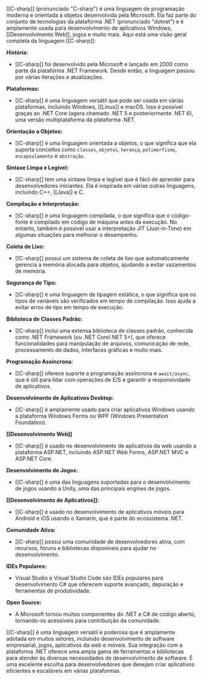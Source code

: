 [[C-sharp]] (pronunciado "C-sharp") é uma linguagem de programação moderna e orientada a objetos desenvolvida pela Microsoft. Ela faz parte do conjunto de tecnologias da plataforma .NET (pronunciado "dotnet") e é amplamente usada para desenvolvimento de aplicativos Windows, [[Desenvolvimento Web]], jogos e muito mais. Aqui está uma visão geral completa da linguagem [[C-sharp]]:

**História:**

- [[C-sharp]] foi desenvolvido pela Microsoft e lançado em 2000 como parte da plataforma .NET Framework. Desde então, a linguagem passou por várias iterações e atualizações.

**Plataformas:**

- [[C-sharp]] é uma linguagem versátil que pode ser usada em várias plataformas, incluindo Windows, [[Linux]] e macOS. Isso é possível graças ao .NET Core (agora chamado .NET 5 e posteriormente .NET 6), uma versão multiplataforma da plataforma .NET.

**Orientação a Objetos:**

- [[C-sharp]] é uma linguagem orientada a objetos, o que significa que ela suporta conceitos como `classes`, `objetos`, `herança`, `polimorfismo`, `encapsulamento` e `abstração`.

**Sintaxe Limpa e Legível:**

- [[C-sharp]] tem uma sintaxe limpa e legível que é fácil de aprender para desenvolvedores iniciantes. Ela é inspirada em várias outras linguagens, incluindo C++, [[Java]] e C.

**Compilação e Interpretação:**

- [[C-sharp]] é uma linguagem compilada, o que significa que o código-fonte é compilado em código de máquina antes da execução. No entanto, também é possível usar a interpretação JIT (Just-in-Time) em algumas situações para melhorar o desempenho.

**Coleta de Lixo:**

- [[C-sharp]] possui um sistema de coleta de lixo que automaticamente gerencia a memória alocada para objetos, ajudando a evitar vazamentos de memória.

**Segurança de Tipo:**

- [[C-sharp]] é uma linguagem de tipagem estática, o que significa que os tipos de variáveis são verificados em tempo de compilação. Isso ajuda a evitar erros de tipo em tempo de execução.

**Biblioteca de Classes Padrão:**

- [[C-sharp]] inclui uma extensa biblioteca de classes padrão, conhecida como .NET Framework (ou .NET Core/.NET 5+), que oferece funcionalidades para manipulação de arquivos, comunicação de rede, processamento de dados, interfaces gráficas e muito mais.

**Programação Assíncrona:**

- [[C-sharp]] oferece suporte a programação assíncrona e `await/async`, que é útil para lidar com operações de E/S e garantir a responsividade de aplicativos.

**Desenvolvimento de Aplicativos Desktop:**

- [[C-sharp]] é amplamente usado para criar aplicativos Windows usando a plataforma Windows Forms ou WPF (Windows Presentation Foundation).


**[[Desenvolvimento Web]]**

- [[C-sharp]] é usado no desenvolvimento de aplicativos da web usando a plataforma ASP.NET, incluindo ASP.NET Web Forms, ASP.NET MVC e ASP.NET Core.

**Desenvolvimento de Jogos:**

- [[C-sharp]] é uma das linguagens suportadas para o desenvolvimento de jogos usando a Unity, uma das principais engines de jogos.

**[[Desenvolvimento de Aplicativos]]:**

- [[C-sharp]] é usado no desenvolvimento de aplicativos móveis para Android e iOS usando o Xamarin, que é parte do ecossistema .NET.

**Comunidade Ativa:**

- [[C-sharp]] possui uma comunidade de desenvolvedores ativa, com recursos, fóruns e bibliotecas disponíveis para ajudar no desenvolvimento.

**IDEs Populares:**

- Visual Studio e Visual Studio Code são IDEs populares para desenvolvimento C# que oferecem suporte avançado, depuração e ferramentas de produtividade.


**Open Source:**

- A Microsoft tornou muitos componentes do .NET e C# de código aberto, tornando-os acessíveis para contribuição da comunidade.


[[C-sharp]] é uma linguagem versátil e poderosa que é amplamente adotada em muitos setores, incluindo desenvolvimento de software empresarial, jogos, aplicativos da web e móveis. Sua integração com a plataforma .NET oferece uma ampla gama de ferramentas e bibliotecas para atender às diversas necessidades de desenvolvimento de software. É uma excelente escolha para desenvolvedores que desejam criar aplicativos eficientes e escaláveis em várias plataformas.
